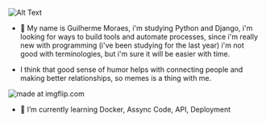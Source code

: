 ![Alt Text](https://i.imgflip.com/1tlr1p.gif)

- 🤠 My name is Guilherme Moraes, i'm studying Python and Django, i'm looking for ways to build tools and automate processes, since i'm really new with programming (i've been studying for the last year) i'm not good with terminologies, but i'm sure it will be easier with time.

- I think that good sense of humor helps with connecting people and making better relationships, so memes is a thing with me.

<img src="https://i.imgflip.com/4w8o82.jpg" title="made at imgflip.com"/>

- 🌱 I’m currently learning Docker, Assync Code, API, Deployment
